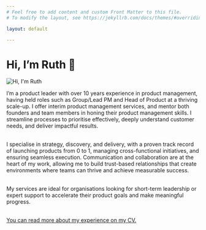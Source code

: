 ```yaml
---
# Feel free to add content and custom Front Matter to this file.
# To modify the layout, see https://jekyllrb.com/docs/themes/#overriding-theme-defaults

layout: default

---
```


# Hi, I’m Ruth 👋

<img src="{{ '/_assets/profile.jpg' | relative_url }}" 
     alt="Hi, I'm Ruth" 
     class="profile-image">

I’m a product leader with over 10 years experience in product management, having held roles such as Group/Lead PM and Head of Product at a thriving scale-up. I offer interim product management services, and mentor both founders and team members in honing their product management skills. I streamline processes to prioritise effectively, deeply understand customer needs, and deliver impactful results.
<br><br>

I specialise in strategy, discovery, and delivery, with a proven track record of launching products from 0 to 1, managing cross-functional initiatives, and ensuring seamless execution. Communication and collaboration are at the heart of my work, allowing me to build trust-based relationships that create environments where teams can thrive and achieve measurable success.
<br><br>

My services are ideal for organisations looking for short-term leadership or expert support to accelerate their product goals and make meaningful progress.
<br><br>

[You can read more about my experience on my CV.](./cv/)
<br><br>